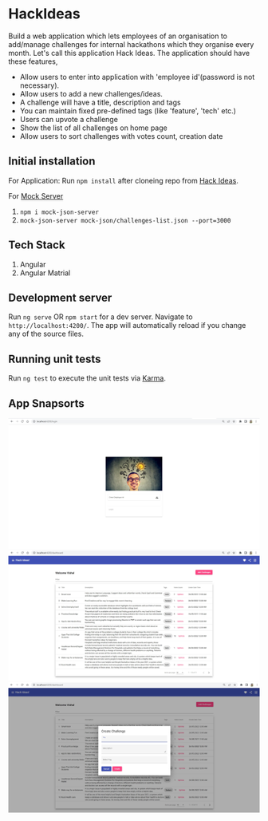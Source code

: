 # HackIdeas

Build a web application which lets employees of an organisation to add/manage challenges for internal hackathons which they organise every month. Let's call this application Hack Ideas.
The application should have these features,
* Allow users to enter into application with 'employee id'(password is not necessary).
* Allow users to add a new challenges/ideas.
* A challenge will have a title, description and tags
* You can maintain fixed pre-defined tags (like 'feature', 'tech' etc.)
* Users can upvote a challenge
* Show the list of all challenges on home page
* Allow users to sort challenges with votes count, creation date

## Initial installation

For Application: 
Run `npm install` after cloneing repo from [Hack Ideas](https://github.com/vishal002/hack-ideas).

For [Mock Server](https://www.npmjs.com/package/mock-json-server) 
1) `npm i mock-json-server`
2) `mock-json-server mock-json/challenges-list.json --port=3000`

## Tech Stack 

1) Angular 
2) Angular Matrial 

## Development server

Run `ng serve` OR `npm start` for a dev server. Navigate to `http://localhost:4200/`. The app will automatically reload if you change any of the source files.


## Running unit tests

Run `ng test` to execute the unit tests via [Karma](https://karma-runner.github.io).

## App Snapsorts

![login Page](https://github.com/vishal002/hack-ideas/blob/master/src/assets/login.jpg?raw=true) 
![Home Page](https://github.com/vishal002/hack-ideas/blob/master/src/assets/dashboard.jpg?raw=true) 
![create Page](https://github.com/vishal002/hack-ideas/blob/master/src/assets/create.jpg?raw=true) 


